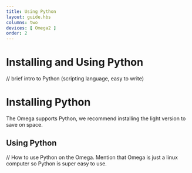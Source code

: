 ```yaml
---
title: Using Python
layout: guide.hbs
columns: two
devices: [ Omega2 ]
order: 2
---
```


# Installing and Using Python

// brief intro to Python (scripting language, easy to write)


# Installing Python

The Omega supports Python, we recommend installing the light version to save on space.



## Using Python
// How to use Python on the Omega. Mention that Omega is just a linux computer so Python is super easy to use.

